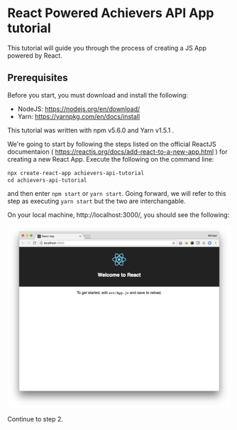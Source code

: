 # React Powered Achievers API App tutorial

This tutorial will guide you through the process of creating a JS App powered by React.

## Prerequisites

Before you start, you must download and install the following: 
- NodeJS: https://nodejs.org/en/download/
- Yarn: https://yarnpkg.com/en/docs/install

This tutorial was written with npm v5.6.0 and Yarn v1.5.1 .

We're going to start by following the steps listed on the official ReactJS documentaion ( https://reactjs.org/docs/add-react-to-a-new-app.html ) for creating a new React App. Execute the following on the command line:

```
npx create-react-app achievers-api-tutorial
cd achievers-api-tutorial
```

and then enter `npm start` or `yarn start`. Going forward, we will refer to this step as executing `yarn start` but the two are interchangable.

On your local machine, http://localhost:3000/, you should see the following:

![step1a](screenshots/step1a.png)

Continue to step 2.
